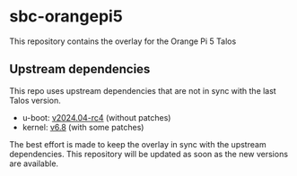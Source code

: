 # sbc-orangepi5

This repository contains the overlay for the Orange Pi 5 Talos

## Upstream dependencies

This repo uses upstream dependencies that are not in sync with the last Talos version.

- u-boot: [v2024.04-rc4](https://source.denx.de/u-boot/u-boot/-/tags/v2024.04-rc4) (without patches)
- kernel: [v6.8](https://git.kernel.org/pub/scm/linux/kernel/git/torvalds/linux.git/tag/?h=v6.8) (with some patches)

The best effort is made to keep the overlay in sync with the upstream dependencies.
This repository will be updated as soon as the new versions are available.

